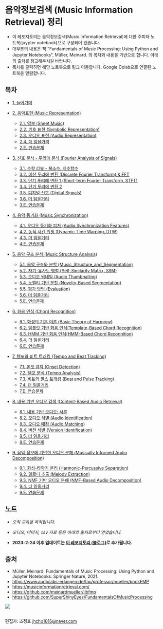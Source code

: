 # 음악정보검색 (Music Information Retrieval) 정리

- 이 레포지토리는 음악정보검색(Music Information Retrieval)에 대한 주피터 노트북(juypter notebook)으로 구성되어 있습니다.
- 대부분의 내용은 책 "Fundamentals of Music Processing: Using Python and Jupyter Notebooks", Müller, Meinard. 의 목차와 내용을 기반으로 합니다. 아래의 [출처](#출처)를 참고해주시길 바랍니다.
- 목차를 클릭하면 해당 노트북으로 링크 이동합니다. Google Colab으로 연결된 노트북을 열람합니다.

## 목차
- [1. 들어가며](https://colab.research.google.com/github/jo-cho/mir_kr/blob/main/Notebooks/1.%20Introduction/01.Introduction.ipynb)

- [2. 음악표현 (Music Representation)](https://github.com/jo-cho/mir_kr/tree/main/Notebooks/2.%20Music%20Representation)
  - [2.1. 악보 (Sheet Music)](https://colab.research.google.com/github/jo-cho/mir_kr/blob/main/Notebooks/2.%20Music%20Representation/2.1.Sheet_Music.ipynb)
  - [2.2. 기호 표현 (Symbolic Representation)](https://colab.research.google.com/github/jo-cho/mir_kr/blob/main/Notebooks/2.%20Music%20Representation/2.2.Symbolic_Representation.ipynb)
  - [2.3. 오디오 표현 (Audio Representation)](https://colab.research.google.com/github/jo-cho/mir_kr/blob/main/Notebooks/2.%20Music%20Representation/2.3.Audio_Representation.ipynb)
  - [2.4. 더 읽을거리](https://colab.research.google.com/github/jo-cho/mir_kr/blob/main/Notebooks/2.%20Music%20Representation/2.4.Further_Readings.ipynb)
  - [2.E. 연습문제](https://colab.research.google.com/github/jo-cho/mir_kr/blob/main/Notebooks/2.%20Music%20Representation/2.E.Exercises.ipynb)
  
- [3. 신호 분석 - 푸리에 분석 (Fourier Analysis of Signals)](https://github.com/jo-cho/mir_kr/tree/main/Notebooks/3.%20Fourier%20Analysis%20of%20Signals)
  - [3.1. 수학 리뷰 - 복소수, 지수함수](https://colab.research.google.com/github/jo-cho/mir_kr/blob/main/Notebooks/3.%20Fourier%20Analysis%20of%20Signals/3.1.Math_Review.ipynb)
  - [3.2. 이산 푸리에 변환 (Discrete Fourier Transform) & FFT](https://colab.research.google.com/github/jo-cho/mir_kr/blob/main/Notebooks/3.%20Fourier%20Analysis%20of%20Signals/3.2.Discrete_Fourier_Transform.ipynb)
  - [3.3. 단기 푸리에 변환 1 (Short-term Fourier Transform, STFT)](https://colab.research.google.com/github/jo-cho/mir_kr/blob/main/Notebooks/3.%20Fourier%20Analysis%20of%20Signals/3.3.Short-term_Fourier_Transform_1.ipynb)
  - [3.4. 단기 푸리에 변환 2](https://colab.research.google.com/github/jo-cho/mir_kr/blob/main/Notebooks/3.%20Fourier%20Analysis%20of%20Signals/3.4.Short-term_Fourier_Transform_2.ipynb)
  - [3.5. 디지털 신호 (Digital Signals)](https://colab.research.google.com/github/jo-cho/mir_kr/blob/main/Notebooks/3.%20Fourier%20Analysis%20of%20Signals/3.5.Digital_Signals.ipynb)
  - [3.6. 더 읽을거리](https://colab.research.google.com/github/jo-cho/mir_kr/blob/main/Notebooks/3.%20Fourier%20Analysis%20of%20Signals/3.6.Further_Readings.ipynb)
  - [3.E. 연습문제](https://colab.research.google.com/github/jo-cho/mir_kr/blob/main/Notebooks/3.%20Fourier%20Analysis%20of%20Signals/3.E.Exercises.ipynb)

- [4. 음악 동기화 (Music Synchronization)](https://github.com/jo-cho/mir_kr/tree/main/Notebooks/4.%20Music%20Synchronization)
  - [4.1. 오디오 동기화 피쳐 (Audio Synchronization Features)](https://colab.research.google.com/github/jo-cho/mir_kr/blob/main/Notebooks/4.%20Music%20Synchronization/4.1.Audio_Synchronization_Features.ipynb)
  - [4.2. 동적 시간 워핑 (Dynamic Time Warping, DTW)](https://colab.research.google.com/github/jo-cho/mir_kr/blob/main/Notebooks/4.%20Music%20Synchronization/4.2.Dynamic_Time_Warping.ipynb)
  - [4.3. 더 읽을거리](https://colab.research.google.com/github/jo-cho/mir_kr/blob/main/Notebooks/4.%20Music%20Synchronization/4.3.Further_Readings.ipynb)
  - [4.E. 연습문제](https://colab.research.google.com/github/jo-cho/mir_kr/blob/main/Notebooks/4.%20Music%20Synchronization/4.E.Exercises.ipynb)

- [5. 음악 구조 분석 (Music Structure Analysis)](https://github.com/jo-cho/mir_kr/tree/main/Notebooks/5.%20Music%20Structure%20Analysis)
  - [5.1. 음악 구조와 분할 (Music_Structure_and_Segmentation)](https://colab.research.google.com/github/jo-cho/mir_kr/blob/main/Notebooks/5.%20Music%20Structure%20Analysis/5.1.Music_Structure_and_Segmentation.ipynb)
  - [5.2. 자기-유사도 행렬 (Self-Similarity Matrix, SSM)](https://colab.research.google.com/github/jo-cho/mir_kr/blob/main/Notebooks/5.%20Music%20Structure%20Analysis/5.2.Self_Similarity_Matrix.ipynb)
  - [5.3. 오디오 썸네일 (Audio Thumbnailing)](https://colab.research.google.com/github/jo-cho/mir_kr/blob/main/Notebooks/5.%20Music%20Structure%20Analysis/5.3.Audio_Thumbnail.ipynb)
  - [5.4. 노벨티 기반 분할 (Novelty-Based Segmentation)](https://colab.research.google.com/github/jo-cho/mir_kr/blob/main/Notebooks/5.%20Music%20Structure%20Analysis/5.4.Novelty-Based_Segmentation.ipynb)
  - [5.5. 평가 방법 (Evaluation)](https://colab.research.google.com/github/jo-cho/mir_kr/blob/main/Notebooks/5.%20Music%20Structure%20Analysis/5.5.Evaluation.ipynb)
  - [5.6. 더 읽을거리](https://colab.research.google.com/github/jo-cho/mir_kr/blob/main/Notebooks/5.%20Music%20Structure%20Analysis/5.6.Further_Readings.ipynb)
  - [5.E. 연습문제](https://colab.research.google.com/github/jo-cho/mir_kr/blob/main/Notebooks/5.%20Music%20Structure%20Analysis/5.E.Exercises.ipynb)

- [6. 화음 인식 (Chord Recognition)](https://github.com/jo-cho/mir_kr/tree/main/Notebooks/6.%20Chord%20Recognition)
  - [6.1. 화성의 기본 이론 (Basic Theory of Harmony)](https://colab.research.google.com/github/jo-cho/mir_kr/blob/main/Notebooks/6.%20Chord%20Recognition/6.1.Basic_Theory_of_Harmony.ipynb)
  - [6.2. 템플릿 기반 화음 인식(Template-Based Chord Recognition)](https://colab.research.google.com/github/jo-cho/mir_kr/blob/main/Notebooks/6.%20Chord%20Recognition/6.2.Template-Based_Chord_Recognition.ipynb)
  - [6.3. HMM 기반 화음 인식(HMM-Based Chord Recognition)](https://colab.research.google.com/github/jo-cho/mir_kr/blob/main/Notebooks/6.%20Chord%20Recognition/6.3.HMM-Based_Chord_Recognition.ipynb)
  - [6.4. 더 읽을거리](https://colab.research.google.com/github/jo-cho/mir_kr/blob/main/Notebooks/6.%20Chord%20Recognition/6.4.Further_Readings.ipynb)
  - [6.E. 연습문제](https://colab.research.google.com/github/jo-cho/mir_kr/blob/main/Notebooks/6.%20Chord%20Recognition/6.E.Exercises.ipynb)

- [7. 템포와 비트 트래킹 (Tempo and Beat Tracking)](https://github.com/jo-cho/mir_kr/tree/main/Notebooks/7.%20Tempo%20and%20Beat%20Tracking)
  - [7.1. 온셋 감지 (Onset Detection)](https://colab.research.google.com/github/jo-cho/mir_kr/blob/main/Notebooks/7.%20Tempo%20and%20Beat%20Tracking/7.1.Onset_Detection.ipynb)
  - [7.2. 템포 분석 (Tempo Analysis)](https://colab.research.google.com/github/jo-cho/mir_kr/blob/main/Notebooks/7.%20Tempo%20and%20Beat%20Tracking/7.2.Tempo_Analysis.ipynb)
  - [7.3. 비트와 펄스 트래킹 (Beat and Pulse Tracking)](https://colab.research.google.com/github/jo-cho/mir_kr/blob/main/Notebooks/7.%20Tempo%20and%20Beat%20Tracking/7.3.Beat_and_Pulse_Tracking.ipynb)
  - [7.4. 더 읽을거리](https://colab.research.google.com/github/jo-cho/mir_kr/blob/main/Notebooks/7.%20Tempo%20and%20Beat%20Tracking/7.4.Further_Readings.ipynb)
  - [7.E. 연습문제](https://colab.research.google.com/github/jo-cho/mir_kr/blob/main/Notebooks/7.%20Tempo%20and%20Beat%20Tracking/7.E.Exercises.ipynb)

- [8. 내용 기반 오디오 검색 (Content-Based Audio Retrieval)](https://github.com/jo-cho/mir_kr/tree/main/Notebooks/8.%20Content-Based%20Audio%20Retrieval)
  - [8.1. 내용 기반 오디오: 서론](https://colab.research.google.com/github/jo-cho/mir_kr/blob/main/Notebooks/8.%20Content-Based%20Audio%20Retrieval/8.1.Introduction.ipynb)
  - [8.2. 오디오 식별 (Audio Identification)](https://colab.research.google.com/github/jo-cho/mir_kr/blob/main/Notebooks/8.%20Content-Based%20Audio%20Retrieval/8.2.Audio_Identification.ipynb)
  - [8.3. 오디오 매칭 (Audio Matching)](https://colab.research.google.com/github/jo-cho/mir_kr/blob/main/Notebooks/8.%20Content-Based%20Audio%20Retrieval/8.3.Audio_Matching.ipynb)
  - [8.4. 버전 식별 (Version Identification)](https://colab.research.google.com/github/jo-cho/mir_kr/blob/main/Notebooks/8.%20Content-Based%20Audio%20Retrieval/8.4.Version_Identification.ipynb)
  - [8.5. 더 읽을거리](https://colab.research.google.com/github/jo-cho/mir_kr/blob/main/Notebooks/8.%20Content-Based%20Audio%20Retrieval/8.5.Further_Readings.ipynb)
  - [8.E. 연습문제](https://colab.research.google.com/github/jo-cho/mir_kr/main/Notebooks/8.%20Content-Based%20Audio%20Retrieval/8.E.Exercises.ipynb)

- [9. 음악 정보에 기반한 오디오 분해 (Musically Informed Audio Decomposition)](https://github.com/jo-cho/mir_kr/tree/main/Notebooks/9.%20Musically%20Informed%20Audio%20Decomposition)
  - [9.1. 화성-타악기 분리 (Harmonic-Percussive Separation)](https://colab.research.google.com/github/jo-cho/mir_kr/blob/main/Notebooks/9.%20Musically%20Informed%20Audio%20Decomposition/9.1.Harmonic%E2%80%93Percussive_Separation.ipynb)
  - [9.2. 멜로디 추출 (Melody Extraction)](https://colab.research.google.com/github/jo-cho/mir_kr/blob/main/Notebooks/9.%20Musically%20Informed%20Audio%20Decomposition/9.2.Melody_Extraction.ipynb)
  - [9.3. NMF 기반 오디오 분해 (NMF-Based Audio Decomposition)](https://colab.research.google.com/github/jo-cho/mir_kr/blob/main/Notebooks/9.%20Musically%20Informed%20Audio%20Decomposition/9.3.NMF-Based_Audio_Decomposition.ipynb)
  - [9.4. 더 읽을거리](https://colab.research.google.com/github/jo-cho/mir_kr/blob/main/Notebooks/9.%20Musically%20Informed%20Audio%20Decomposition/9.4.Further_Readings.ipynb)
  - [9.E. 연습문제](https://colab.research.google.com/github/jo-cho/mir_kr/blob/main/Notebooks/9.%20Musically%20Informed%20Audio%20Decomposition/9.E.Exercises.ipynb)
    
## 노트
* *오직 교육용 목적입니다.*
* *오디오, 이미지, csv 자료 등은 아래의 출처로부터 얻었습니다.*

* **2023-2-24 이후 업데이트는 [이 레포지토리 (블로그)](https://github.com/jo-cho/MIRBlog)로 추가됩니다.**

## 출처
- Müller, Meinard. Fundamentals of Music Processing: Using Python and Jupyter Notebooks. Springer Nature, 2021.
- https://www.audiolabs-erlangen.de/fau/professor/mueller/bookFMP
- https://musicinformationretrieval.com/
- https://github.com/meinardmueller/libfmp
- https://github.com/SuperShinyEyes/FundamentalsOfMusicProcessing

<img src="https://images-na.ssl-images-amazon.com/images/I/51q5YtafVsL.jpg">

##
편집자: 조정효 <jhcho1016@naver.com>
